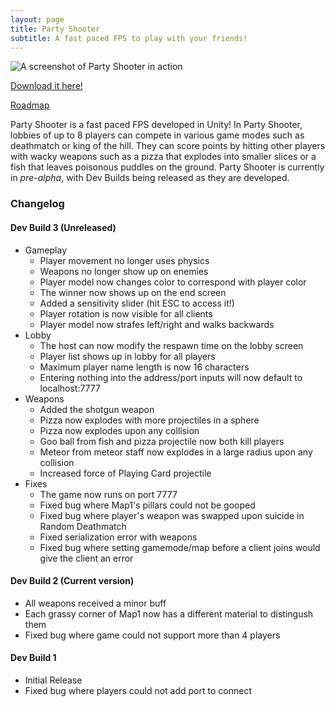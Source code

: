 ```yaml
---
layout: page
title: Party Shooter
subtitle: A fast paced FPS to play with your friends!
---
```


![A screenshot of Party Shooter in action](https://i.ibb.co/nDJcCK4/Screenshot-from-2023-05-21-23-00-23.png)

[Download it here!](https://drive.google.com/file/d/1AuwU0v7oqLcdqL5f5_u8eMEcbnIr37rP/view?usp=sharing)

[Roadmap](https://docs.google.com/document/d/1osJVQJvNAARqba06AudZiacfWA5Lcw23Md3RyFO1VB4/edit?usp=sharing)

Party Shooter is a fast paced FPS developed in Unity! In Party Shooter, lobbies of up to 8 players can compete in various game modes such as deathmatch or king of the hill. They can score points by hitting other players with wacky weapons such as a pizza that explodes into smaller slices or a fish that leaves poisonous puddles on the ground. Party Shooter is currently in *pre-alpha*, with Dev Builds being released as they are developed. 

### Changelog
#### Dev Build 3 (Unreleased)
- Gameplay
    - Player movement no longer uses physics
    - Weapons no longer show up on enemies
    - Player model now changes color to correspond with player color
    - The winner now shows up on the end screen
    - Added a sensitivity slider (hit ESC to access it!)
    - Player rotation is now visible for all clients
    - Player model now strafes left/right and walks backwards
- Lobby
    - The host can now modify the respawn time on the lobby screen
    - Player list shows up in lobby for all players
    - Maximum player name length is now 16 characters
    - Entering nothing into the address/port inputs will now default to localhost:7777
- Weapons
    - Added the shotgun weapon
    - Pizza now explodes with more projectiles in a sphere
    - Pizza now explodes upon any collision
    - Goo ball from fish and pizza projectile now both kill players
    - Meteor from meteor staff now explodes in a large radius upon any collision
    - Increased force of Playing Card projectile
- Fixes
    - The game now runs on port 7777
    - Fixed bug where Map1's pillars could not be gooped
    - Fixed bug where player's weapon was swapped upon suicide in Random Deathmatch
    - Fixed serialization error with weapons
    - Fixed bug where setting gamemode/map before a client joins would give the client an error

#### Dev Build 2 (Current version)
- All weapons received a minor buff
- Each grassy corner of Map1 now has a different material to distingush them
- Fixed bug where game could not support more than 4 players

#### Dev Build 1
- Initial Release
- Fixed bug where players could not add port to connect

